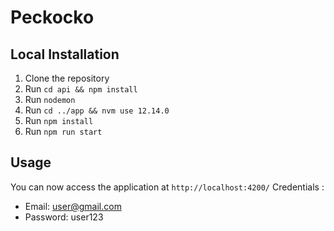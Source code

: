 # Peckocko #

## Local Installation ##

1. Clone the repository
2. Run `cd api && npm install`
3. Run `nodemon`
5. Run `cd ../app && nvm use 12.14.0`
4. Run `npm install`
6. Run `npm run start`

## Usage ##

You can now access the application at `http://localhost:4200/`
Credentials : 
- Email: user@gmail.com
- Password: user123